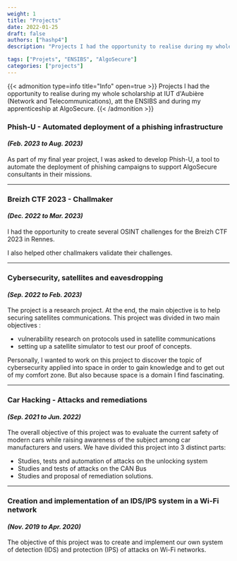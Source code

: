 ```yaml
---
weight: 1
title: "Projects"
date: 2022-01-25
draft: false
authors: ["hashp4"]
description: "Projects I had the opportunity to realise during my whole scholarship at IUT d'Aubière (Network and Telecommunications) and at the ENSIBS."

tags: ["Projets", "ENSIBS", "AlgoSecure"]
categories: ["projects"]
---
```


{{< admonition type=info title="Info" open=true >}}
Projects I had the opportunity to realise during my whole scholarship at IUT d'Aubière (Network and Telecommunications), att the ENSIBS and during my apprenticeship at AlgoSecure.
{{< /admonition >}}

### Phish-U - Automated deployment of a phishing infrastructure
<h4 style="font-style: italic;">(Feb. 2023 to Aug. 2023)</h4>

As part of my final year project, I was asked to develop Phish-U, a tool to automate the deployment of phishing campaigns to support AlgoSecure consultants in their missions.

---

### Breizh CTF 2023 - Challmaker
<h4 style="font-style: italic;">(Dec. 2022 to Mar. 2023)</h4>

I had the opportunity to create several OSINT challenges for the Breizh CTF 2023 in Rennes.

I also helped other challmakers validate their challenges.

---

### Cybersecurity, satellites and eavesdropping
<h4 style="font-style: italic;">(Sep. 2022 to Feb. 2023)</h4>

The project is a research project. At the end, the main objective is to help securing satellites communications. This project was divided in two main objectives :<br>
- vulnerability research on protocols used in satellite communications<br>
- setting up a satellite simulator to test our proof of concepts.<br>

Personally, I wanted to work on this project to discover the topic of cybersecurity applied into space in order to gain knowledge and to get out of my comfort zone. But also because space is a domain I find fascinating.

---

### Car Hacking - Attacks and remediations
<h4 style="font-style: italic;">(Sep. 2021 to Jun. 2022)</h4>

The overall objective of this project was to evaluate the current safety of modern cars while raising awareness of the subject among car manufacturers and users. We have divided this project into 3 distinct parts:
- Studies, tests and automation of attacks on the unlocking system
- Studies and tests of attacks on the CAN Bus
- Studies and proposal of remediation solutions.

---

### Creation and implementation of an IDS/IPS system in a Wi-Fi network
<h4 style="font-style: italic;">(Nov. 2019 to Apr. 2020)</h4>

The objective of this project was to create and implement our own system of detection (IDS) and protection (IPS) of attacks on Wi-Fi networks.
